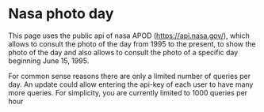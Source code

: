 # Nasa photo day


This page uses the public api of nasa APOD (https://api.nasa.gov/), which allows to consult the photo of the day from 1995 to the present, to show the photo of the day and also allows to consult the photo of a specific day beginning June 15, 1995.

For common sense reasons there are only a limited number of queries per day. An update could allow entering the api-key of each user to have many more queries. For simplicity, you are currently limited to 1000 queries per hour
